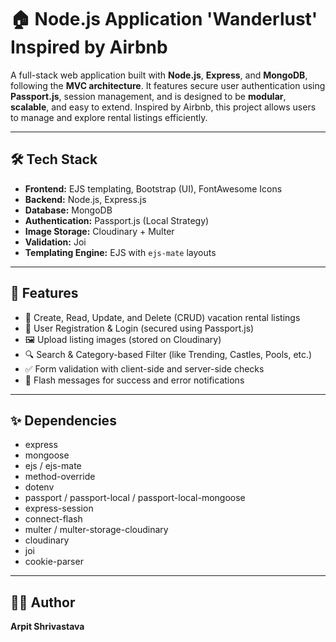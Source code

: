 # 🏠 Node.js Application 'Wanderlust' Inspired by Airbnb

A full-stack web application built with **Node.js**, **Express**, and **MongoDB**, following the **MVC architecture**. It features secure user authentication using **Passport.js**, session management, and is designed to be **modular**, **scalable**, and easy to extend. Inspired by Airbnb, this project allows users to manage and explore rental listings efficiently.

---

## 🛠️ Tech Stack

- **Frontend:** EJS templating, Bootstrap (UI), FontAwesome Icons  
- **Backend:** Node.js, Express.js  
- **Database:** MongoDB  
- **Authentication:** Passport.js (Local Strategy)  
- **Image Storage:** Cloudinary + Multer  
- **Validation:** Joi  
- **Templating Engine:** EJS with `ejs-mate` layouts

---

## 🚀 Features

- 📝 Create, Read, Update, and Delete (CRUD) vacation rental listings  
- 🔐 User Registration & Login (secured using Passport.js)  
- 🖼️ Upload listing images (stored on Cloudinary)  
- 🔍 Search & Category-based Filter (like Trending, Castles, Pools, etc.)  
- ✅ Form validation with client-side and server-side checks  
- 💬 Flash messages for success and error notifications
  
---

## ✨ Dependencies

- express  
- mongoose  
- ejs / ejs-mate  
- method-override  
- dotenv  
- passport / passport-local / passport-local-mongoose  
- express-session  
- connect-flash  
- multer / multer-storage-cloudinary  
- cloudinary  
- joi  
- cookie-parser  

---

## 👩‍💻 Author

**Arpit Shrivastava** 
